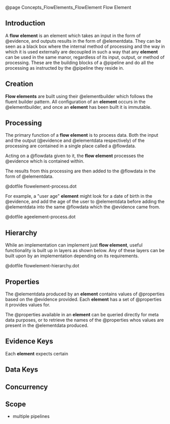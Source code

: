 @page Concepts_FlowElements_FlowElement Flow Element

## Introduction

A **flow element** is an element which takes an input in the form of @evidence,
and outputs results in the form of @elementdata. They can be seen as a black
box where the internal method of processing and the way in which it is used externally are decoupled in such a
way that any **element** can be used in the same manor, regardless of its input, output, or method of processing.
These are the building blocks of a @pipeline and do all the processing as instructed by
the @pipeline they reside in.

## Creation

**Flow elements** are built using their @elementbuilder which
follows the fluent builder pattern. All configuration of an **element** occurs in the
@elementbuilder, and once an **element** has been built it is
immutable.

## Processing

The primary function of a **flow element** is to process data. Both the input and the output
(@evidence and @elementdata respectively) of
the processing are contained in a single place called a @flowdata.

Acting on a @flowdata given to it, the **flow element** processes the
@evidence which is contained within.

The results from this processing are then added to the @flowdata in the form of
@elementdata.

@dotfile flowelement-process.dot


For example, a "user age" **element** might look for a date of birth in the @evidence, and add
the age of the user to @elementdata before adding the @elementdata into the same @flowdata which
the @evidence came from.

@dotfile ageelement-process.dot

## Hierarchy

While an implementation can implement just **flow element**, useful functionality is built up in layers as shown below.
Any of these layers can be built upon by an implementation depending on its requirements.

@dotfile flowelement-hierarchy.dot


## Properties

The @elementdata produced by an **element** contains values of @properties based on the
@evidence provided. Each **element** has a set of @properties it provides values for.

The @properties available in an **element** can be queried directly for meta data purposes, or to
retrieve the names of the @properties whos values are present in the @elementdata produced.


## Evidence Keys

Each **element** expects certain 

## Data Keys



## Concurrency

## Scope

* multiple pipelines